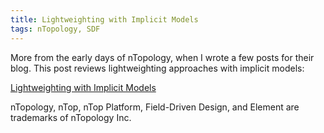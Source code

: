 ```yaml
---
title: Lightweighting with Implicit Models
tags: nTopology, SDF
---
```

More from the early days of nTopology, when I wrote a few posts for their blog.  This post reviews lightweighting approaches with implicit models:

[Lightweighting with Implicit Models](https://ntopology.com/blog/lightweighting-with-implicit-models/)

<div class="article__license">nTopology, nTop, nTop Platform, Field-Driven Design, and Element are trademarks of nTopology Inc.</div>